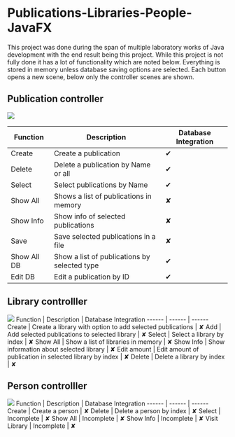 # Publications-Libraries-People-JavaFX
This project was done during the span of multiple laboratory works of Java development with the end result being this project. While this project is not fully done it has a lot of functionality which are noted below. Everything is stored in memory unless database saving options are selected. Each button opens a new scene, below only the controller scenes are shown.

## Publication controller
![](https://i.imgur.com/YEWTst7.png)

Function | Description | Database Integration
------ | ------ | ------
Create | Create a publication | ✔
Delete | Delete a publication by Name or all | ✔
Select | Select publications by Name | ✔
Show All | Shows a list of publications in memory | ✘
Show Info | Show info of selected publications | ✘
Save | Save selected publications in a file | ✘
Show All DB | Show a list of publications by selected type | ✔
Edit DB | Edit a publication by ID | ✔

## Library controlller
![](https://i.imgur.com/j1JTWqM.png)
Function | Description | Database Integration
------ | ------ | ------
Create | Create a library with option to add selected publications | ✘
Add | Add selected publications to selected library  | ✘
Select | Select a library by index | ✘
Show All | Show a list of libraries in memory | ✘
Show Info | Show information about selected library | ✘
Edit amount | Edit amount of publication in selected library by index | ✘
Delete | Delete a library by index | ✘

## Person controlller
![](https://i.imgur.com/pkSOvoJ.png)
Function | Description | Database Integration
------ | ------ | ------
Create | Create a person | ✘
Delete | Delete a person by index | ✘
Select | Incomplete | ✘
Show All | Incomplete | ✘
Show Info | Incomplete | ✘
Visit Library | Incomplete | ✘
